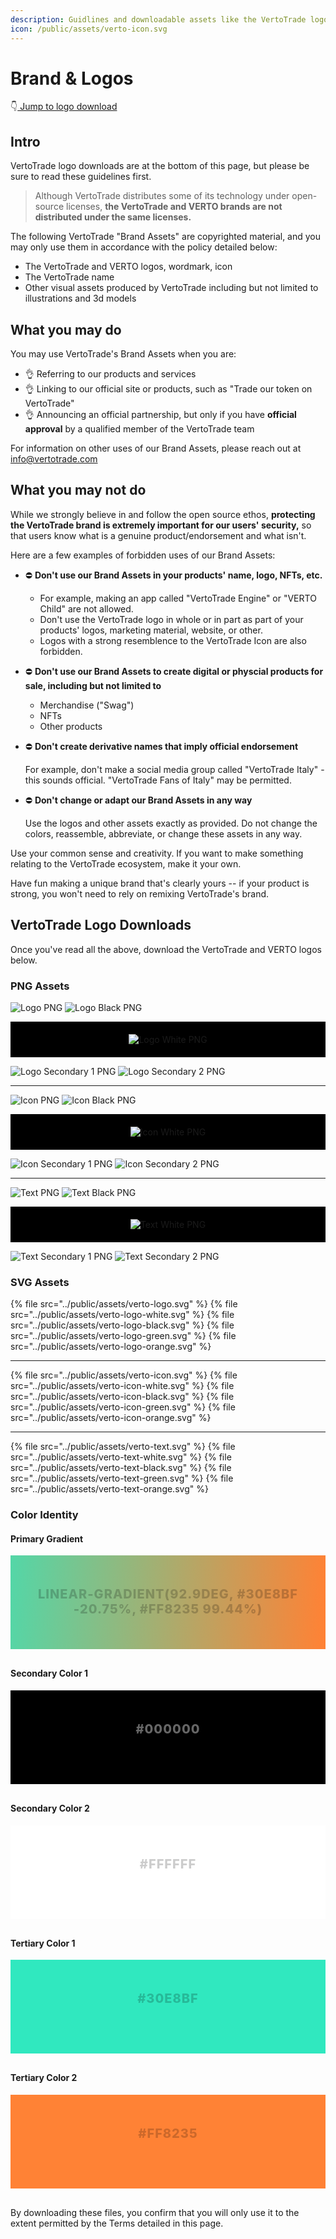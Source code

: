 ```yaml
---
description: Guidlines and downloadable assets like the VertoTrade logo SVG
icon: /public/assets/verto-icon.svg
---
```


# Brand & Logos

👇[ Jump to logo download](brand.md#vertotrade-logo-downloads)

## Intro

VertoTrade logo downloads are at the bottom of this page, but please be sure to read these guidelines first.

> Although VertoTrade distributes some of its technology under open-source licenses, **the VertoTrade and VERTO brands are not distributed under the same licenses.**

The following VertoTrade "Brand Assets" are copyrighted material, and you may only use them in accordance with the policy detailed below:

* The VertoTrade and VERTO logos, wordmark, icon
* The VertoTrade name
* Other visual assets produced by VertoTrade including but not limited to illustrations and 3d models

## What you may do

You may use VertoTrade's Brand Assets when you are:

* 👌 Referring to our products and services
* 👌 Linking to our official site or products, such as "Trade our token on VertoTrade"
* 👌 Announcing an official partnership, but only if you have **official approval** by a qualified member of the VertoTrade team

For information on other uses of our Brand Assets, please reach out at info@vertotrade.com

## What you may not do

While we strongly believe in and follow the open source ethos, **protecting the VertoTrade brand is extremely important for our users' security,** so that users know what is a genuine product/endorsement and what isn't.

Here are a few examples of forbidden uses of our Brand Assets:

* ⛔️ **Don't use our Brand Assets in your products' name, logo, NFTs, etc.**&#x20;
  * For example, making an app called "VertoTrade Engine" or "VERTO Child" are not allowed.
  * Don't use the VertoTrade logo in whole or in part as part of your products' logos, marketing material, website, or other.
  * Logos with a strong resemblence to the VertoTrade Icon are also forbidden.
* ⛔️ **Don't use our Brand Assets to create digital or physcial products for sale, including but not limited to**
  * Merchandise ("Swag")
  * NFTs
  * Other products
*   ⛔️ **Don't create derivative names that imply official endorsement**

    For example, don't make a social media group called "VertoTrade Italy" - this sounds official. "VertoTrade Fans of Italy" may be permitted.
*   ⛔️ **Don't change or adapt our Brand Assets in any way**

    Use the logos and other assets exactly as provided. Do not change the colors, reassemble, abbreviate, or change these assets in any way.

Use your common sense and creativity. If you want to make something relating to the VertoTrade ecosystem, make it your own.

Have fun making a unique brand that's clearly yours -- if your product is strong, you won't need to rely on remixing VertoTrade's brand.

## VertoTrade Logo Downloads

Once you've read all the above, download the VertoTrade and VERTO logos below.

### PNG Assets

![Logo PNG](../public/assets/verto-logo.png)
![Logo Black PNG](../public/assets/verto-logo-black.png)

<div style="background:#000;text-align:center;padding: 20px 0"><img src="/public/assets/verto-logo-white.png" alt="Logo White PNG" /></div>

![Logo Secondary 1 PNG](../public/assets/verto-logo-green.png)
![Logo Secondary 2 PNG](../public/assets/verto-logo-orange.png)

****

![Icon PNG](../public/assets/verto-icon.png)
![Icon Black PNG](../public/assets/verto-icon-black.png)

<div style="background:#000;text-align:center;padding: 20px"><img src="/public/assets/verto-icon-white.png" alt="Icon White PNG" /></div>

![Icon Secondary 1 PNG](../public/assets/verto-icon-green.png)
![Icon Secondary 2 PNG](../public/assets/verto-icon-orange.png)

****

![Text PNG](../public/assets/verto-text.png)
![Text Black PNG](../public/assets/verto-text-black.png)

<div style="background:#000;text-align:center;padding: 20px"><img src="/public/assets/verto-text-white.png" alt="Text White PNG" /></div>

![Text Secondary 1 PNG](../public/assets/verto-text-green.png)
![Text Secondary 2 PNG](../public/assets/verto-text-orange.png)

### SVG Assets

{% file src="../public/assets/verto-logo.svg" %}
{% file src="../public/assets/verto-logo-white.svg" %}
{% file src="../public/assets/verto-logo-black.svg" %}
{% file src="../public/assets/verto-logo-green.svg" %}
{% file src="../public/assets/verto-logo-orange.svg" %}

****

{% file src="../public/assets/verto-icon.svg" %}
{% file src="../public/assets/verto-icon-white.svg" %}
{% file src="../public/assets/verto-icon-black.svg" %}
{% file src="../public/assets/verto-icon-green.svg" %}
{% file src="../public/assets/verto-icon-orange.svg" %}

****

{% file src="../public/assets/verto-text.svg" %}
{% file src="../public/assets/verto-text-white.svg" %}
{% file src="../public/assets/verto-text-black.svg" %}
{% file src="../public/assets/verto-text-green.svg" %}
{% file src="../public/assets/verto-text-orange.svg" %}

### Color Identity

#### Primary Gradient
<div style="background: linear-gradient(92.9deg, #30E8BF -20.75%, #FF8235 99.44%); color:rgba(0, 0, 0, 0.2); width: 100%; height: 20px; padding: 50px 0 80px; text-align:center; font-size: 20px; text-transform:uppercase;font-weight:800;letter-spacing:1px;margin-bottom:30px;">linear-gradient(92.9deg, #30E8BF -20.75%, #FF8235 99.44%)</div>

#### Secondary Color 1
<div style="background-color:#000000; color:rgba(255, 255, 255, 0.4); width: 100%; height: 20px; padding: 50px 0 80px; text-align:center; font-size: 20px; text-transform:uppercase;font-weight:800;letter-spacing:1px;margin-bottom:30px;">#000000</div>

#### Secondary Color 2
<div style="background-color:#ffffff; color:rgba(0, 0, 0, 0.2); width: 100%; height: 20px; padding: 50px 0 80px; text-align:center; font-size: 20px; text-transform:uppercase;font-weight:800;letter-spacing:1px;margin-bottom:30px;">#ffffff</div>

#### Tertiary Color 1
<div style="background-color:#30E8BF; color:rgba(0, 0, 0, 0.2); width: 100%; height: 20px; padding: 50px 0 80px; text-align:center; font-size: 20px; text-transform:uppercase;font-weight:800;letter-spacing:1px;margin-bottom:30px;">#30E8BF</div>

#### Tertiary Color 2
<div style="background-color:#FF8235; color:rgba(0, 0, 0, 0.2); width: 100%; height: 20px; padding: 50px 0 80px; text-align:center; font-size: 20px; text-transform:uppercase;font-weight:800;letter-spacing:1px;margin-bottom:30px;">#FF8235</div>

By downloading these files, you confirm that you will only use it to the extent permitted by the Terms detailed in this page.